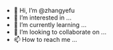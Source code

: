 - 👋 Hi, I’m @zhangyefu
- 👀 I’m interested in ...
- 🌱 I’m currently learning ...
- 💞️ I’m looking to collaborate on ...
- 📫 How to reach me ...

<!---
zhangyefu/zhangyefu is a ✨ special ✨ repository because its `README.md` (this file) appears on your GitHub profile.
You can click the Preview link to take a look at your changes.
--->
